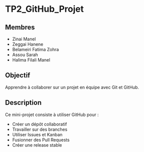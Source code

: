 
# TP2_GitHub_Projet

##  Membres
- Zinai Manel
- Zeggai Hanene
- Belameiri Fatima Zohra
- Assou Sarah
- Halima Filali Manel

##  Objectif
Apprendre à collaborer sur un projet en équipe avec Git et GitHub.

##  Description
Ce mini-projet consiste à utiliser GitHub pour :
- Créer un dépôt collaboratif
- Travailler sur des branches
- Utiliser Issues et Kanban
- Fusionner des Pull Requests
- Créer une release stable

